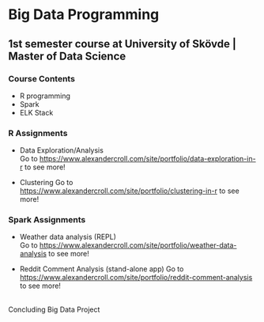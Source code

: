 # Big Data Programming
## 1st semester course at University of Skövde | Master of Data Science

### Course Contents
- R programming
- Spark
- ELK Stack 

### R Assignments
- Data Exploration/Analysis
</br>Go to https://www.alexandercroll.com/site/portfolio/data-exploration-in-r to see more!

- Clustering
Go to https://www.alexandercroll.com/site/portfolio/clustering-in-r to see more!

### Spark Assignments
- Weather data analysis (REPL)
</br>Go to https://www.alexandercroll.com/site/portfolio/weather-data-analysis to see more!

- Reddit Comment Analysis (stand-alone app) 
Go to https://www.alexandercroll.com/site/portfolio/reddit-comment-analysis to see more!

<br/>Concluding Big Data Project